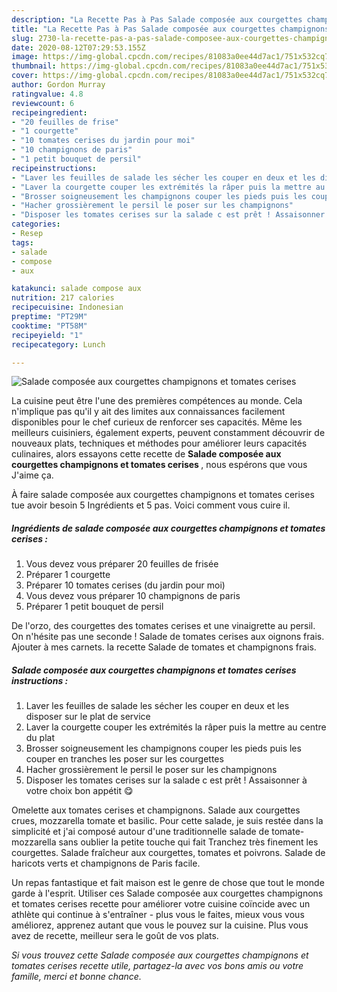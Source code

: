 ```yaml
---
description: "La Recette Pas à Pas Salade composée aux courgettes champignons et tomates cerises"
title: "La Recette Pas à Pas Salade composée aux courgettes champignons et tomates cerises"
slug: 2730-la-recette-pas-a-pas-salade-composee-aux-courgettes-champignons-et-tomates-cerises
date: 2020-08-12T07:29:53.155Z
image: https://img-global.cpcdn.com/recipes/81083a0ee44d7ac1/751x532cq70/salade-composee-aux-courgettes-champignons-et-tomates-cerises-photo-principale-de-la-recette.jpg
thumbnail: https://img-global.cpcdn.com/recipes/81083a0ee44d7ac1/751x532cq70/salade-composee-aux-courgettes-champignons-et-tomates-cerises-photo-principale-de-la-recette.jpg
cover: https://img-global.cpcdn.com/recipes/81083a0ee44d7ac1/751x532cq70/salade-composee-aux-courgettes-champignons-et-tomates-cerises-photo-principale-de-la-recette.jpg
author: Gordon Murray
ratingvalue: 4.8
reviewcount: 6
recipeingredient:
- "20 feuilles de frise"
- "1 courgette"
- "10 tomates cerises du jardin pour moi"
- "10 champignons de paris"
- "1 petit bouquet de persil"
recipeinstructions:
- "Laver les feuilles de salade les sécher les couper en deux et les disposer sur le plat de service"
- "Laver la courgette couper les extrémités la râper puis la mettre au centre du plat"
- "Brosser soigneusement les champignons couper les pieds puis les couper en tranches les poser sur les courgettes"
- "Hacher grossièrement le persil le poser sur les champignons"
- "Disposer les tomates cerises sur la salade c est prêt ! Assaisonner à votre choix bon appétit 😋"
categories:
- Resep
tags:
- salade
- compose
- aux

katakunci: salade compose aux 
nutrition: 217 calories
recipecuisine: Indonesian
preptime: "PT29M"
cooktime: "PT58M"
recipeyield: "1"
recipecategory: Lunch

---
```



![Salade composée aux courgettes champignons et tomates cerises](https://img-global.cpcdn.com/recipes/81083a0ee44d7ac1/751x532cq70/salade-composee-aux-courgettes-champignons-et-tomates-cerises-photo-principale-de-la-recette.jpg)

La cuisine peut être l'une des premières compétences au monde. Cela n'implique pas qu'il y ait des limites aux connaissances facilement disponibles pour le chef curieux de renforcer ses capacités. Même les meilleurs cuisiniers, également experts, peuvent constamment découvrir de nouveaux plats, techniques et méthodes pour améliorer leurs capacités culinaires, alors essayons cette recette de <strong> Salade composée aux courgettes champignons et tomates cerises </strong>, nous espérons que vous J'aime ça.

<!--inarticleads1-->

À faire salade composée aux courgettes champignons et tomates cerises tue avoir besoin 5 Ingrédients et 5 pas. Voici comment vous cuire il.

##### Ingrédients de salade composée aux courgettes champignons et tomates cerises :

1. Vous devez vous préparer 20 feuilles de frisée
1. Préparer 1 courgette
1. Préparer 10 tomates cerises (du jardin pour moi)
1. Vous devez vous préparer 10 champignons de paris
1. Préparer 1 petit bouquet de persil


De l&#39;orzo, des courgettes des tomates cerises et une vinaigrette au persil. On n&#39;hésite pas une seconde ! Salade de tomates cerises aux oignons frais. Ajouter à mes carnets. la recette Salade de tomates et champignons frais. 

<!--inarticleads2-->

##### Salade composée aux courgettes champignons et tomates cerises instructions :

1. Laver les feuilles de salade les sécher les couper en deux et les disposer sur le plat de service
1. Laver la courgette couper les extrémités la râper puis la mettre au centre du plat
1. Brosser soigneusement les champignons couper les pieds puis les couper en tranches les poser sur les courgettes
1. Hacher grossièrement le persil le poser sur les champignons
1. Disposer les tomates cerises sur la salade c est prêt ! Assaisonner à votre choix bon appétit 😋


Omelette aux tomates cerises et champignons. Salade aux courgettes crues, mozzarella tomate et basilic. Pour cette salade, je suis restée dans la simplicité et j&#39;ai composé autour d&#39;une traditionnelle salade de tomate-mozzarella sans oublier la petite touche qui fait Tranchez très finement les courgettes. Salade fraîcheur aux courgettes, tomates et poivrons. Salade de haricots verts et champignons de Paris facile. 

<!--inarticleads1-->

<p>
Un repas fantastique et fait maison est le genre de chose que tout le monde garde à l'esprit. Utiliser ces Salade composée aux courgettes champignons et tomates cerises recette pour améliorer votre cuisine coïncide avec un athlète qui continue à s'entraîner - plus vous le faites, mieux vous vous améliorez, apprenez autant que vous le pouvez sur la cuisine. Plus vous avez de recette, meilleur sera le goût de vos plats.
</p>

<p>
<i>Si vous trouvez cette Salade composée aux courgettes champignons et tomates cerises recette utile, partagez-la avec vos bons amis ou votre famille, merci et bonne chance.</i>
</p>
